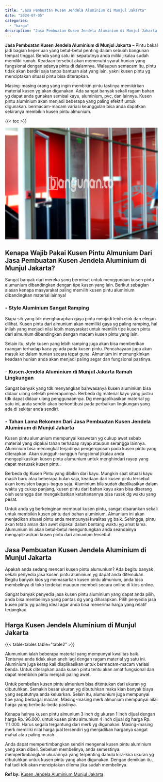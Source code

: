 ```yaml
---
title: "Jasa Pembuatan Kusen Jendela Aluminium di Munjul Jakarta"
date: "2024-07-05"
categories: 
  - "harga"
description: "Jasa Pembuatan Kusen Jendela Aluminium di Munjul Jakarta. Anda dapat mempertimbangkan sendiri mengenai kusen pintu aluminium yang akan dibeli. Sebelum membel..."
---
```


**Jasa Pembuatan Kusen Jendela Aluminium di Munjul Jakarta** – Pintu bakal jadi bagian keperluan yang betul-betul penting dalam sebuah bangunan tempat tinggal. Benda yang satu ini sepatutnya anda miliki jikalau sudah memiliki rumah. Keadaan tersebut akan memenuhi syarat hunian yang fungsional dengan adanya pintu di dalamnya. Walaupun semacam itu, pintu tidak akan berdiri saja tanpa bantuan alat yang lain, yakni kusen pintu yg menciptakan situasi pintu bisa diterapkan.

Masing-masing orang yang ingin membikin pintu tastinya memikirkan material kusen yg akan digunakan. Ada sangat banyak sekali ragam bahan yg dapat anda gunakan semisal kayu, aluminium, pvc, dan lainnya. Kusen pintu aluminium akan menjadi beberapa yang paling efektif untuk digunakan. bermacam-macam variasi keunggulan bisa anda dapatkan sekiranya membikin kusen pintu almunium.

{{< toc >}}

![Jasa Pembuatan Kusen Jendela Aluminium di Munjul Jakarta](/images/harga-kusen-jendela-alumunium-21.png)

## Kenapa Wajib Pakai Kusen Pintu Almunium Dari Jasa Pembuatan Kusen Jendela Aluminium di Munjul Jakarta?

Sangat banyak dari mereka yang berminat untuk menggunaan kusen pintu alumunium dibandingkan dengan tipe kusen yang lain. Berikut sebagian alasan kenapa masyarakat paling memilih kusen pintu aluminium dibandingkan material lainnya!

### \- Style Aluminium Sangat Ramping

Siapa sih yang tdk mengharapkan gaya pintu menjadi lebih elok dan elegan dilihat. Kusen pintu dari almunium akan memiliki gaya yg paling ramping, hal inilah yang menjadi nilai lebih masyarakat untuk memilih tipe kusen pintu dari almunium dibandingkan dengan macam kusen pintu yang lain.

Selain itu, style kusen yang lebih ramping juga akan bisa memberikan ruangan terhadap kaca yg ada pada kusen pintu. Pencahayaan juga akan masuk ke dalam hunian secara tepat guna. Almunium ini memungkinkan keadaan hunian anda akan menjadi paling segar dan fungsional pastinya.

### \- Kusen Jendela Aluminium di Munjul Jakarta Ramah Lingkungan

Sangat banyak yang tdk menyangkan bahwasanya kusen aluminium bisa didaur ulang setelah penerapannya. Berbeda dg material kayu yang justru tdk dapat didaur ulang penggunaannya. Dg mengaplikasikan material yg satu ini, anda sendiri akan berkontibusi pada perbaikan lingkungan yang ada di sekitar anda sendiri.

### \- Tahan Lama Rekomen Dari Jasa Pembuatan Kusen Jendela Aluminium di Munjul Jakarta

Kusen pintu alumunium mempunyai keawetan yg cukup awet sebab material yang dipakai tahan terhadap rayap ataupun serangga lainnya. Aluminium bisa menangkal terjadinya pengeroposan pada kusen pintu yang diterapkan. Akan sungguh-sungguh fungsional jikalau anda mengaplikasikan kusen pintu alumunium untuk menghindari rayap yang dapat merusak kusen pintu.

Berbeda dg Kusen Pintu yang dibikin dari kayu. Mungkin saat situasi kayu masih baru atau beberapa bulan saja, keadaan dari kusen pintu tersebut akan konsisten bagus-bagus saja. Aluminium bila sudah diaplikasikan dalam waktu yg cukup panjang, kusen pintu dari bahan kayu akan bisa diserang oleh serangga dan mengakibatkan ketahanannya bisa rusak dg waktu yang pesat.

Untuk anda yg berkeinginan membuat kusen pintu, sangat disarankan sekali untuk membikin kusen pintu dari bahan aluminium. Almunium ini akan menjadikan situasi pintu anda mempunyai kwalitas yg baik. Sehingga, pintu akan tetap aman dan awet dipakai dalam bentang waktu yg amat lama. Alumunium ini akan betul-betul menguntungkan anda seandainya mengaplikasikan kusen pintu dari almunium tersebut.

## Jasa Pembuatan Kusen Jendela Aluminium di Munjul Jakarta

Apakah anda sedang mencari kusen pintu alumunium? Ada begitu banyak sekali penyedia jasa kusen pintu aluminium yg dapat anda ditemukan. Begitu banyak kios yg memasarkan kusen pintu almunium, anda bisa membelinya di toko terdekat maupun membeli secara online di kios online.

Sangat banyak penyedia jasa kusen pintu aluminium yang dapat anda pilih, anda bisa membelinya yang pantas dg yang diharapkan. Pilih penyedia jasa kusen pintu yg paling ideal agar anda bisa menerima harga yang relatif terjangkau.

## Harga Kusen Jendela Aluminium di Munjul Jakarta

{{< table-tables table="table2" >}}

Alumunium ialah beberapa material yang mempunyai kwalitas baik. Tentunya anda tidak akan aneh lagi dengan ragam material yg satu ini. Aluminium juga kerap kali diaplikasikan untuk bermacam-macam variasi benda. Untuk diterapkan pada kusen pintu tentu akan amat fungsional dan dapat membikin pintu menjadi paling awet.

Untuk pembelian kusen pintu almunium bisa ditentukan dari ukuran yg dibutuhkan. Semakin besar ukuran yg dibutuhkan maka kian banyak biaya yang sepatutnya anda keluarkan. Selain itu, alumunium juga mempunyai tipe yang berbagai macam, Masing-masing merk almunium mempunyai nilai harga yang berbeda-beda pastinya.

Kenapa halnya kusen pintu almunium 3 inch dg ukuran 1 inch dijual dengan harga Rp. 96.000, untuk kusen pintu almunium 4 inch dijual dg harga Rp. 111.000. Harus segala tergantung dari merk yg digunakan. Masing-masing merk memiliki nilai harga jual tersendiri yg menjadikan harganya sangat mahal atau paling murah.

Anda dapat mempertimbangkan sendiri mengenai kusen pintu aluminium yang akan dibeli. Sebelum membelinya, anda semestinya mempertimbangkan ukurannya yang terpenting dahulu kira-kira ukuran yg dibutuhkan untuk kusen pintu yang akan digunakan. Dengan demikian itu, hal tadi tdk akan menciptakan dilema jika sudah membelinya.

**Ref by:** [Kusen Jendela Aluminium Munjul Jakarta](https://id.wikipedia.org/wiki/Kusen)
